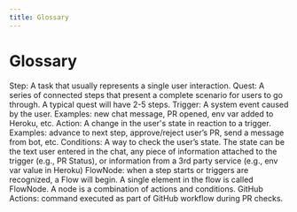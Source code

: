 ```yaml
---
title: Glossary
---
```

# Glossary

Step: A task that usually represents a single user interaction.
Quest: A series of connected steps that present a complete scenario for users to go through. A typical quest will have 2-5 steps.
Trigger: A system event caused by the user. Examples: new chat message, PR opened, env var added to Heroku, etc.
Action: A change in the user's state in reaction to a trigger. Examples: advance to next step, approve/reject user’s PR, send a message from bot, etc.
Conditions: A way to check the user’s state. The state can be the text user entered in the chat, any piece of information attached to the trigger (e.g., PR Status), or information from a 3rd party service (e.g., env var value in Heroku)
FlowNode: when a step starts or triggers are recognized, a Flow will begin. A single element in the flow is called FlowNode. A node is a combination of actions and conditions.
GitHub Actions: command executed as part of GitHub workflow during PR checks.
